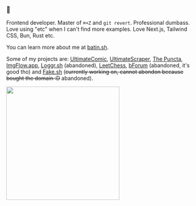 ### 👋

Frontend developer. Master of `⌘+Z` and `git revert`. Professional dumbass. Love using "etc" when I can't find more examples. Love Next.js, Tailwind CSS, Bun, Rust etc.

You can learn more about me at [batin.sh](https://batin.sh/about).

Some of my projects are: [UltimateComic](https://www.github.com/Stradi/ultimate-comic), [UltimateScraper](https://www.github.com/Stradi/ultimatescraper), [The Puncta](https://www.github.com/Stradi/puncta), [ImgFlow.app](https://www.github.com/Stradi/imgflow.app), [Loggr.sh](https://www.github.com/Stradi/loggr.sh) (abandoned), [LeetChess](https://www.github.com/Stradi/leetchess), [bForum](https://www.github.com/Stradi/bforum) (abandoned, it's good tho) and [Fake.sh](https://www.github.com/Stradi/fake.sh) (~~currently working on, cannot abondon because bought the domain :D~~ abandoned).

<img width="300" src="https://media0.giphy.com/media/l4pTjOu0NsrLApt0Q/giphy.gif?cid=790b7611ab7a5453fc5200a8172bbcaa1ad198cb00450d6c&rid=giphy.gif" />
